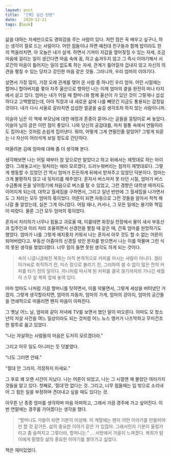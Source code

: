 ```yaml
---
layout: post
title:  "[책] 심신 단련"
date:   2020-12-21
tags: [book]
---
```


삶을 대하는 자세만으로도 경외감을 주는 사람이 있다. 저런 점은 꼭 배우고 싶구나, 하는 생각이 절로 드는 사람이다. 어떤 점들이냐 하면 예컨대 친구들과 함께 밥이라도 한 끼 먹을라치면, 아 오늘은 내가 살게. 하면서 기꺼이 지갑을 열어젖힐 수 있는 자세, 조금 마음에 걸리는 일이 생긴다면 마음 속에 꽁, 하고 숨겨두지 않고 그 즉시 이야기해서 서로간의 마음이 틀어지는 일이 없도록 하는 자세, 관계가 틀어질까 겁내지 않고 자신의 의견을 펼칠 수 있는 당차고 강인한 마음 같은 것들. 그러니까, 우리 엄마의 이야기다.

살면서 가장 많이, 가장 오래 관계를 맺어 온 사람 중 하나인 우리 엄마. 어린 시절에는 할머니 할아버지를 쫓아 자주 울산으로 향하던 나는 이제 엄마의 곁을 완전히 떠나 타지에서 살고 있다. 엄마는 내가 어릴 때 할머니와 함께 울산이 가 있던 것이 그렇게나 섭섭하다고 고백했었는데, 아마 직장과 내 새로운 삶에 나를 빼앗긴 지금도 통용되는 감정일 것이다. 내가 다시 서울로 갈라치면 섭섭한 얼굴을 숨길 생각조차 하지 않는 사람이니까.

이슬아 님은 이 책에 부모님에 대한 애정과 존중이 묻어나는 글들을 뭉텅이로 써 놓았다. 이슬아 님의 글은 이런 점이 좋았다. 나와 당신의 공감대를, 마치 필통 속에서 연필이라도 집어내는 것처럼 손쉽게 집어낸다. 뭐야, 어떻게 그게 연필인줄 알았어? 그렇게 되묻는 나 자신이 어리석게 보일 정도로 간단하다.

떠올려본 김에 엄마에 대해 좀 더 생각해 본다.

생각해보면 나는 어릴 때부터 참 앞으로만 알았다고 하고 뒤에서는 제멋대로 하는 아이였다. 그래놓고서는 뒷처리는 에라 모르겠다, 드러누워버리는 점까지 제멋대로다. 그렇게 행동할 수 있었던 건 역시 엄마가 든든하게 뒤에서 받쳐주고 있었던 덕분이다. 엄마는 크게 불평하지 않고 내 뒷처리를 해주었다. 혼자서 버스마저 못 타던 시절, 엄마가 버스 수금통에 돈을 넣어줬기에 처음으로 버스를 탈 수 있었고, 그런 경향은 대학생 때까지도 이어지게 되는데, 대학교 월세집을 구하면서, 그리고 일년 반만에 그 월세집을 나가면서도 그 처리는 모두 엄마의 몫이었다. 어른이 되면 자동으로 그런 것들을 알아서 척척 해나갈 줄 알았는데, 실은 그게 아니었다. 어릴 때나, 커서나, 그 모든 일에는 용기와 책임이 따랐다. 물론 그건 모두 엄마의 몫이었다.

혼자서 처리하기 너무나 힘들고 괴로울 때, 이를테면 화장실 천장에서 물이 새서 부동산과 집주인과 이리 저리 조율하면서 신경전을 펼칠 때 같은 때, 간혹 엄마를 원망하기도 했었다. 엄마가 나를 그렇게 애지중지 키워서 나는 혼자서 아무 것도 할 수 없는 어른이 되어버렸다고. 부동산 아줌마의 신경질 섞인 문자를 받으면서 나는 이를 악물며 그런 식의 못된 생각을 했었더랬다. 너무 힘이 들면 못된 생각도 하게 되는 것이다.

<blockquote>
속이 니글니글해진 복희는 아직 본격적으로 커피를 마시는 사람이 아니다. 경리 아가씨로 취직하기 전, 미스 장으로 불리기 전, 그리하여 셀 수 없이 많은 잔의 커피를 타기 전의 일이다. 끼니처럼 마시게 된 커피를 결국 끊기까지의 기나긴 세월이 스무 살 복희 앞에 놓여 있다.
</blockquote>

아마 엄마도 나처럼 가끔 할머니를 탓하면서, 이를 악물면서, 그렇게 세상을 버텨냈던 거겠지. 그렇게 생각할라치면, 엄마의 자동차, 엄마의 가게, 엄마의 강아지, 엄마의 공간들을 연쇄적으로 떠올리면 왠지 마음이 아파진다.

그 옛날 어느 날, 엄마와 같이 저녁에 TV를 보면서 했던 말이 떠오른다. 아마도 모 청소년의 자살 사건을 여느 일상이라도 되는 것처럼 어느 뉴스 앵커가 나즈막하고 무미건조한 말투로 읊고 있었다.

“나는 자살하는 사람들의 마음은 도저히 모르겠더라.”

그리고 아무 일도 아니라는 듯 덧붙였다.

“너도 그러면 안돼.”

“절대 안 그러지. 걱정하지 마세요.”

그 후로 꽤 오랜 시간이 지났다. 나는 어른이 되었고, 나는 그 시절엔 채 몰랐던 여러가지 것들을 알고 있다. 첫째로, ‘절대’란 없다는 것. 그리고, 너무 힘들때는 입 밖으로 소리내어 그 힘든 일을 부정하며 견뎌내고 싶을 때도 있다는 것.

아무튼 난 종종 엄마를 생각하며 마음 아파하고, 그래서 가끔 경주에 가고 싶어진다. 이번 연말에는 경주를 가야겠다는 생각을 했다.

<blockquote>
  “할머니도 가을이 되면 기분이 이상해. 이 계절에는 왠지 어떤 이야기를 만들어야만 할 것 같거든. 삶의 중요한 이야기 같은 거 있잖아. 그래서인지 기분이 울렁거리고 좀 슬퍼지고 그렇더라, 할머니는.”
...
사방에서 가을이 느껴졌다. 복희가 탐이에게 말했듯 삶의 중요한 이야기를 쌓아가고 싶었다.
</blockquote>

책은 재미있었다.